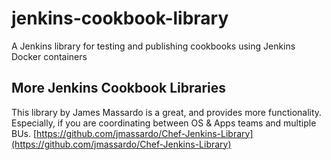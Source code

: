 # jenkins-cookbook-library

A Jenkins library for testing and publishing cookbooks using Jenkins Docker containers


## More Jenkins Cookbook Libraries
This library by James Massardo is a great, and provides more functionality.  Especially, if you are coordinating between OS & Apps teams and multiple BUs.
[https://github.com/jmassardo/Chef-Jenkins-Library](https://github.com/jmassardo/Chef-Jenkins-Library)
